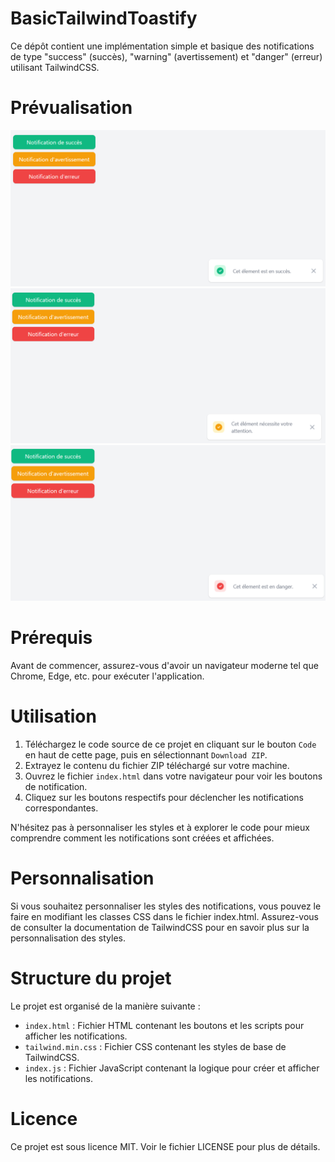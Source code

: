 # BasicTailwindToastify

Ce dépôt contient une implémentation simple et basique des notifications de type "success" (succès), "warning" (avertissement) et "danger" (erreur) utilisant TailwindCSS.

# Prévualisation

![sucess](./screenshots/success.png)
![warning](./screenshots/warning.png)
![danger](./screenshots/danger.png)

# Prérequis

Avant de commencer, assurez-vous d'avoir un navigateur moderne tel que Chrome, Edge, etc. pour exécuter l'application.

# Utilisation

1. Téléchargez le code source de ce projet en cliquant sur le bouton `Code` en haut de cette page, puis en sélectionnant `Download ZIP`.
2. Extrayez le contenu du fichier ZIP téléchargé sur votre machine.
3. Ouvrez le fichier `index.html` dans votre navigateur pour voir les boutons de notification.
4. Cliquez sur les boutons respectifs pour déclencher les notifications correspondantes.

N'hésitez pas à personnaliser les styles et à explorer le code pour mieux comprendre comment les notifications sont créées et affichées.

# Personnalisation
Si vous souhaitez personnaliser les styles des notifications, vous pouvez le faire en modifiant les classes CSS dans le fichier index.html. Assurez-vous de consulter la documentation de TailwindCSS pour en savoir plus sur la personnalisation des styles.

# Structure du projet
Le projet est organisé de la manière suivante :

- `index.html` : Fichier HTML contenant les boutons et les scripts pour afficher les notifications.
- `tailwind.min.css` : Fichier CSS contenant les styles de base de TailwindCSS.
- `index.js` : Fichier JavaScript contenant la logique pour créer et afficher les notifications.

# Licence

Ce projet est sous licence MIT. Voir le fichier LICENSE pour plus de détails.
